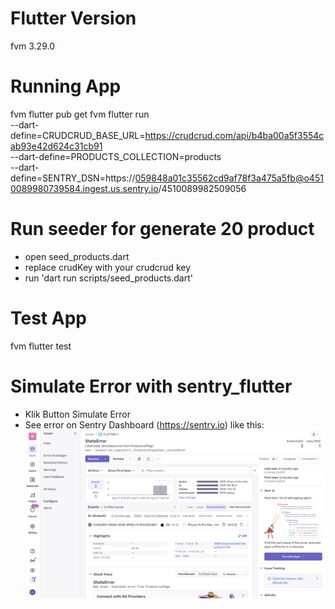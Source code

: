# Flutter Version
fvm 3.29.0

# Running App 
fvm flutter pub get
fvm flutter run \
  --dart-define=CRUDCRUD_BASE_URL=https://crudcrud.com/api/b4ba00a5f3554cab93e42d624c31cb91 \
  --dart-define=PRODUCTS_COLLECTION=products \
  --dart-define=SENTRY_DSN=https://059848a01c35562cd9af78f3a475a5fb@o4510089980739584.ingest.us.sentry.io/4510089982509056

# Run seeder for generate 20 product
- open seed_products.dart
- replace crudKey with your crudcrud key
- run 'dart run scripts/seed_products.dart'

# Test App
fvm flutter test

# Simulate Error with sentry_flutter
- Klik Button Simulate Error
- See error on Sentry Dashboard (https://sentry.io) like this:
![App Screenshot](attachments/sentry_error.png)
